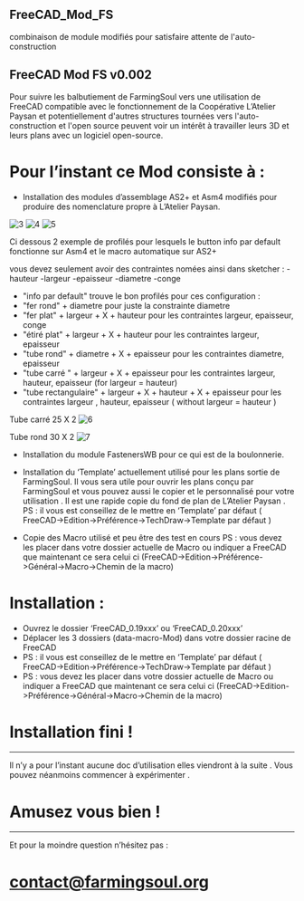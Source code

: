 ## FreeCAD_Mod_FS

 combinaison de module modifiés pour satisfaire attente de l'auto-construction
 
## FreeCAD Mod FS  v0.002

Pour suivre les balbutiement de FarmingSoul vers une utilisation
de FreeCAD compatible avec le fonctionnement de 
la Coopérative L’Atelier Paysan et potentiellement d'autres structures
tournées vers l'auto-construction et l'open source peuvent voir un intérêt 
à travailler leurs 3D et leurs plans avec un logiciel open-source.

# Pour l’instant ce Mod consiste à :

* Installation des modules d’assemblage AS2+ et Asm4 modifiés pour produire 
des nomenclature propre à L’Atelier Paysan.

![3](https://user-images.githubusercontent.com/65253765/130835216-29987c76-2f5a-47b1-83c9-8f3e9075a952.png)
![4](https://user-images.githubusercontent.com/65253765/130835219-86b8f53d-ecbf-43d7-9286-f1f40c797d03.png)
![5](https://user-images.githubusercontent.com/65253765/130835222-4471874c-b6da-4376-9712-925f45ad746c.png)

Ci dessous 2 exemple de profilés pour lesquels le button info par default fonctionne sur Asm4 et le macro automatique sur AS2+

vous devez seulement avoir des contraintes nomées ainsi dans sketcher :
-hauteur
-largeur
-epaisseur
-diametre
-conge

* "info par default" trouve le bon profilés pour ces configuration :
 * "fer rond" + diametre pour juste la constrainte diametre 
 * "fer plat" + largeur + X + hauteur pour les contraintes largeur, epaisseur, conge
 * "étiré plat" + largeur + X + hauteur pour les contraintes largeur, epaisseur
 * "tube rond" + diametre + X + epaisseur pour les contraintes diametre, epaisseur
 * "tube carré " + largeur + X + epaisseur pour les contraintes largeur, hauteur, epaisseur (for largeur = hauteur)
 * "tube rectangulaire" + largeur + X + hauteur + X + epaisseur pour les contraintes largeur , hauteur, epaisseur ( without largeur = hauteur )

Tube carré 25 X 2
![6](https://user-images.githubusercontent.com/65253765/130835223-c2adfe25-642a-4e79-af4d-c3c30bacd170.png)

Tube rond 30 X 2
![7](https://user-images.githubusercontent.com/65253765/130835224-5e5a96b1-a0a1-498f-b5e1-25494682b05c.png)

* Installation du module FastenersWB pour ce qui est de la boulonnerie.

* Installation du ‘Template’ actuellement utilisé pour les plans 
sortie de FarmingSoul.
Il vous sera utile pour ouvrir les plans conçu par FarmingSoul et
vous pouvez aussi le copier et le personnalisé pour votre utilisation .
Il est une rapide copie du fond de plan de L’Atelier Paysan .
PS : il vous est conseillez de le mettre en ‘Template’ par défaut 
( FreeCAD->Edition->Préférence->TechDraw->Template par défaut )
* Copie des Macro utilisé et peu être des test en cours
PS : vous devez les placer dans votre dossier actuelle de Macro ou
indiquer a FreeCAD que maintenant ce sera celui ci
(FreeCAD->Edition->Préférence->Général->Macro->Chemin de la macro)

# Installation :

* Ouvrez le dossier ‘FreeCAD_0.19xxx’ ou ‘FreeCAD_0.20xxx’
* Déplacer les 3 dossiers (data-macro-Mod) dans votre dossier racine de FreeCAD
* PS : il vous est conseillez de le mettre en ‘Template’ par défaut 
( FreeCAD->Edition->Préférence->TechDraw->Template par défaut )
* PS : vous devez les placer dans votre dossier actuelle de Macro ou
indiquer a FreeCAD que maintenant ce sera celui ci
(FreeCAD->Edition->Préférence->Général->Macro->Chemin de la macro)

# Installation fini !


*****************************************************************************
Il n’y a pour l’instant aucune doc d’utilisation elles viendront à la suite .
Vous pouvez néanmoins commencer à expérimenter .

# Amusez vous bien !
*****************************************************************************

Et pour la moindre question n’hésitez pas : 

# contact@farmingsoul.org 
                   

